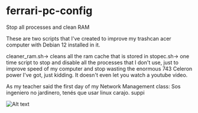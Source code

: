 # ferrari-pc-config
 Stop all processes and clean RAM
 
 These are two scripts that I've created to improve my trashcan acer computer with Debian 12 installed in it.
 
 cleaner_ram.sh-> cleans all the ram cache that is stored in
 stopec.sh-> one time script to stop and disable all the processes that I don't use, just to improve speed of my computer and stop wasting the enormous 743 Celeron power I've got, just kidding. It doesn't even let you watch a youtube video.
 
 As my teacher said the first day of my Network Management class:
 Sos ingeniero no jardinero, tenés que usar linux carajo.
 suppi
 
 ![Alt text](home/matthew/Pictures/siegmeyer.jpg)

